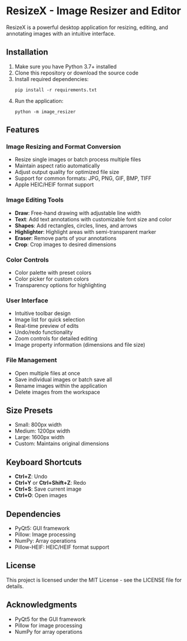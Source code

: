 # ResizeX - Image Resizer and Editor

ResizeX is a powerful desktop application for resizing, editing, and annotating images with an intuitive interface.

## Installation

1. Make sure you have Python 3.7+ installed
2. Clone this repository or download the source code
3. Install required dependencies:
   ```
   pip install -r requirements.txt
   ```
4. Run the application:
   ```
   python -m image_resizer
   ```

## Features

### Image Resizing and Format Conversion
- Resize single images or batch process multiple files
- Maintain aspect ratio automatically
- Adjust output quality for optimized file size
- Support for common formats: JPG, PNG, GIF, BMP, TIFF
- Apple HEIC/HEIF format support

### Image Editing Tools
- **Draw**: Free-hand drawing with adjustable line width
- **Text**: Add text annotations with customizable font size and color
- **Shapes**: Add rectangles, circles, lines, and arrows
- **Highlighter**: Highlight areas with semi-transparent marker
- **Eraser**: Remove parts of your annotations
- **Crop**: Crop images to desired dimensions

### Color Controls
- Color palette with preset colors
- Color picker for custom colors
- Transparency options for highlighting

### User Interface
- Intuitive toolbar design
- Image list for quick selection
- Real-time preview of edits
- Undo/redo functionality
- Zoom controls for detailed editing
- Image property information (dimensions and file size)

### File Management
- Open multiple files at once
- Save individual images or batch save all
- Rename images within the application
- Delete images from the workspace

## Size Presets

- Small: 800px width
- Medium: 1200px width
- Large: 1600px width
- Custom: Maintains original dimensions

## Keyboard Shortcuts

- **Ctrl+Z**: Undo
- **Ctrl+Y** or **Ctrl+Shift+Z**: Redo
- **Ctrl+S**: Save current image
- **Ctrl+O**: Open images

## Dependencies

- PyQt5: GUI framework
- Pillow: Image processing
- NumPy: Array operations
- Pillow-HEIF: HEIC/HEIF format support

## License

This project is licensed under the MIT License - see the LICENSE file for details.

## Acknowledgments

- PyQt5 for the GUI framework
- Pillow for image processing
- NumPy for array operations
